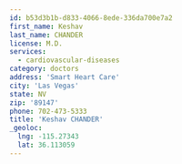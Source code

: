 ```yaml
---
id: b53d3b1b-d833-4066-8ede-336da700e7a2
first_name: Keshav
last_name: CHANDER
license: M.D.
services:
  - cardiovascular-diseases
category: doctors
address: 'Smart Heart Care'
city: 'Las Vegas'
state: NV
zip: '89147'
phone: 702-473-5333
title: 'Keshav CHANDER'
_geoloc:
  lng: -115.27343
  lat: 36.113059
---
```

